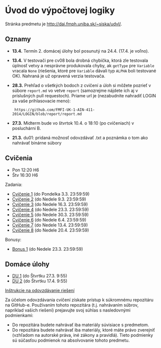 Úvod do výpočtovej logiky
=========================

Stránka predmetu je http://dai.fmph.uniba.sk/~siska/udvl/.

Oznamy
------

* **13.4.** Termín 2. domácej úlohy bol posunutý na 24.4. (17.4. je voľno).
* **13.4.** V testovači pre cv08 bola drobná chybička, ktorá zle testovala
    úplnosť vetvy a nesprávne produkovala chyby, ak `getType` pre `Variable`
    vracala `None` (riešenia, ktoré pre `Variable` dávali typ `ALPHA` boli testované
    OK). Nahraná je už opravená verzia testovača.
* **28.3.** Prehľad o všetkých bodoch z cvičení a úloh si môžete pozrieť v súbore
    `report.md` vo vetve `report` (samozrejme nájdete ich aj v príslušných pull
    requestoch). Priame url je (nezabudnite nahradiť LOGIN za vaše
    prihlasovacie meno):

       https://github.com/FMFI-UK-1-AIN-411-2014/LOGIN/blob/report/report.md
* **27.3.** Midterm bude vo štvrtok 10.4. o 18:10 (po cvičeniach) v posluchárni B.
* **21.3.** du01: pridaná možnosť odovzdávať .txt a poznámka o tom ako nahrávať binárne súbory

Cvičenia
--------
* Pon 12:20 H6
* Štv 16:30 H6

Zadania:

* [Cvičenie 1](cv01) (do Pondelka 3.3. 23:59:59)
* [Cvičenie 2](cv02) (do Nedele 9.3. 23:59:59)
* [Cvičenie 3](cv03) (do Nedele 16.3.  23:59:59)
* [Cvičenie 4](cv04) (do Nedele 23.3.  23:59:59)
* [Cvičenie 5](cv05) (do Nedele 30.3.  23:59:59)
* [Cvičenie 6](cv06) (do Nedele 6.4.  23:59:59)
* [Cvičenie 7](cv07) (do Nedele 13.4.  23:59:59)
* [Cvičenie 8](cv08) (do Nedele 20.4.  23:59:59)

Bonusy:

* [Bonus 1](bonus01) (do Nedele 23.3.  23:59:59)

Domáce úlohy
------------

* [DU 1](du01) (do Štvrtku 27.3. 9:55)
* [DU 2](du02) (do Štvrtku 17.4. 9:55)

[Inštrukcie na odovzdávanie riešení](odovzdavanie.md)

Za účelom odovzdávania cvičení získate prístup k súkromnému repozitáru na GitHub-e.
Používaním tohoto repozitára (t.j. nahrávaním súbrov, napríklad vašich riešení) prejavujte
svoj súhlas s nasledovnými podmienkami:
- Do repozitára budete nahrávať iba materiály súvisiace s predmetom.
- Do repozitára budete nahrávať iba materiály, ktoré máte právo zverejniť
  (vzhľadom na autorské práva, iné zákony a pravidlá).
Tieto podmienky sú súčasťou podmienok na absolvovanie tohoto predmetu.
